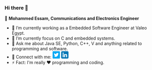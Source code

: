 ### Hi there 👋

🧔 **Mohammed Essam, Communications and Electronics Engineer**

- 🔭 I’m currently working as a Embedded Software Engineer at Valeo Egypt.
- 🎯 I’m currently focus on C and embedded systems.
- 💬 Ask me about Java SE, Python, C++, V and anything related to programming and software. 
- 🤝 Connect with me: [![](images/twitter.png)](https://twitter.com/MElborolossy) [![](images/linkedin.png)](https://www.linkedin.com/in/mohammedelborolossy/)
- ⚡ Fact: I'm really ❤️ programming and coding.
